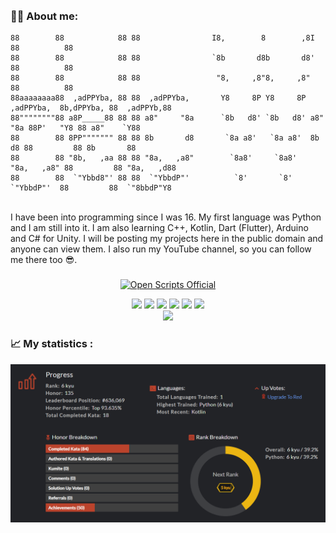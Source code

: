 <br clear="both">

<div align="center">
  <img src=""  />
</div>

###


###


###


###

<h3 align="left">👩‍💻  About me:</h3>

```
88        88            88 88                I8,        8        ,8I                      88          88  
88        88            88 88                `8b       d8b       d8'                      88          88  
88        88            88 88                 "8,     ,8"8,     ,8"                       88          88  
88aaaaaaaa88  ,adPPYba, 88 88  ,adPPYba,       Y8     8P Y8     8P  ,adPPYba,  8b,dPPYba, 88  ,adPPYb,88  
88""""""""88 a8P_____88 88 88 a8"     "8a      `8b   d8' `8b   d8' a8"     "8a 88P'   "Y8 88 a8"    `Y88  
88        88 8PP""""""" 88 88 8b       d8       `8a a8'   `8a a8'  8b       d8 88         88 8b       88  
88        88 "8b,   ,aa 88 88 "8a,   ,a8"        `8a8'     `8a8'   "8a,   ,a8" 88         88 "8a,   ,d88  
88        88  `"Ybbd8"' 88 88  `"YbbdP"'          `8'       `8'     `"YbbdP"'  88         88  `"8bbdP"Y8  
```

<br>
I have been into programming since I was 16. My first language was Python and I am still into it. I am also learning C++, Kotlin, Dart (Flutter), Arduino and C# for Unity. I will be posting my projects here in the public domain and anyone can view them. I also run my YouTube channel, so you can follow me there too 😎.


<p align="left"></p>

###


<p align="center">
  <a href="https://www.youtube.com/@OpenScriptsOfficial">
      <img src="https://yt3.googleusercontent.com/IOEJlgc4zf1PaBwUvU5zN-ACQ7vNwDSNDLwjaJIIUu8i2zckmOuwvg9YUV_O8mRVhhyubvlx-Q=w1707-fcrop64=1,00005a57ffffa5a8-k-c0xffffffff-no-nd-rj" alt="Open Scripts Official">
  </a>

<div align="center">
  <img src="https://img.shields.io/badge/Python-ffc870"/>
  <img src="https://img.shields.io/badge/C%2B%2B-FF0000"/>
  <img src="https://img.shields.io/badge/Flutter-0000CD"/>
  <img src="https://img.shields.io/badge/Arduino-40E0D0"/>
  <img src="https://img.shields.io/badge/C%23-8A2BE2"/>
  <img src="https://img.shields.io/badge/Kotlin-D2691E"/>
</div>

<div align="center">
<img src="https://img.shields.io/badge/Youtube-FF0000"/>
</div>  
</p>

###

<h3 align="left">📈 My statistics :</h3>
<p align="center">
<img src="Assets/CodewarsStatistic.png" alt="Statistic"/>
</p>
